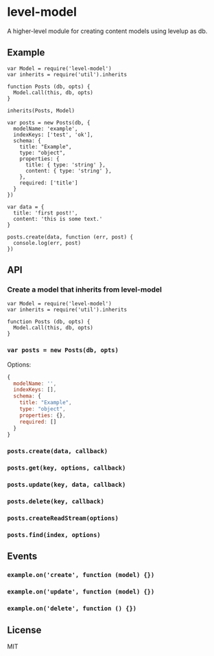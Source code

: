 # level-model

A higher-level module for creating content models using levelup as db.

## Example

```
var Model = require('level-model')
var inherits = require('util').inherits

function Posts (db, opts) {
  Model.call(this, db, opts)
}

inherits(Posts, Model)

var posts = new Posts(db, {
  modelName: 'example',
  indexKeys: ['test', 'ok'],
  schema: {
    title: "Example",
    type: "object",
    properties: {
      title: { type: 'string' },
      content: { type: 'string' },
    },
    required: ['title']
  }
})

var data = {
  title: 'first post!',
  content: 'this is some text.'
}

posts.create(data, function (err, post) {
  console.log(err, post)
})
```

## API

### Create a model that inherits from level-model

```
var Model = require('level-model')
var inherits = require('util').inherits

function Posts (db, opts) {
  Model.call(this, db, opts)
}
```

### `var posts = new Posts(db, opts)`

Options:

```js
{
  modelName: '',
  indexKeys: [],
  schema: {
    title: "Example",
    type: "object",
    properties: {},
    required: []
  }
}
```

### `posts.create(data, callback)`

### `posts.get(key, options, callback)`

### `posts.update(key, data, callback)`

### `posts.delete(key, callback)`

### `posts.createReadStream(options)`

### `posts.find(index, options)`

## Events

### `example.on('create', function (model) {})`

### `example.on('update', function (model) {})`

### `example.on('delete', function () {})`

## License

MIT